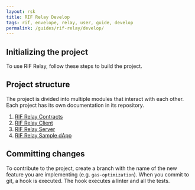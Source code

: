 ```yaml
---
layout: rsk
title: RIF Relay Develop
tags: rif, envelope, relay, user, guide, develop
permalink: /guides/rif-relay/develop/
---
```


## Initializing the project

To use RIF Relay, follow these steps to build the project.

## Project structure

The project is divided into multiple modules that interact with each other.
Each project has its own documentation in its repository.

1. [RIF Relay Contracts](https://github.com/rsksmart/rif-relay-contracts)
2. [RIF Relay Client](https://github.com/rsksmart/rif-relay-client)
3. [RIF Relay Server](https://github.com/rsksmart/rif-relay-server)
4. [RIF Relay Sample dApp](https://github.com/rsksmart/rif-relay-sample-dapp)

## Committing changes

To contribute to the project, create a branch with the name of the new feature you are implementing (e.g. `gas-optimization`). When you commit to git, a hook is executed. The hook executes a linter and all the tests.